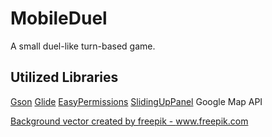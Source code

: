 # MobileDuel
A small duel-like turn-based game.

## Utilized Libraries
<a href="https://github.com/google/gson">Gson</a>
<a href="https://github.com/bumptech/glide">Glide</a>
<a href="https://github.com/googlesamples/easypermissions">EasyPermissions</a>
<a href="https://github.com/umano/AndroidSlidingUpPanel">SlidingUpPanel</a>
Google Map API

<a href="https://www.freepik.com/vectors/background">Background vector created by freepik - www.freepik.com</a>
